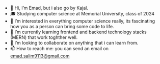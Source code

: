 - 👋 Hi, I’m Emad, but i also go by Kajal.
- 🎓 Studying computer science at Memorial University, class of 2024
- 👀 I’m interested in everything computer science really, its fascinating how you as a person can bring some code to life.
- 🌱 I’m currently learning frontend and backend technology stacks (MERN) that work toghther well.
- 💞️ I’m looking to collaborate on anything that i can learn from.
- 📫 How to reach me: you can send an email on emad.salim9113@gmail.com


<!---
kxxjxxl/kxxjxxl is a ✨ special ✨ repository because its `README.md` (this file) appears on your GitHub profile.
You can click the Preview link to take a look at your changes.
--->
